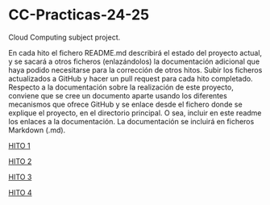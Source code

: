 # CC-Practicas-24-25
Cloud Computing subject project.

En cada hito el fichero README.md describirá el estado del proyecto actual, y se sacará a otros ficheros (enlazándolos) la documentación adicional que haya podido necesitarse para la corrección de otros hitos. Subir los ficheros actualizados a GitHub y hacer un pull request para cada hito completado. Respecto a la documentación sobre la realización de este proyecto, conviene que se cree un documento aparte usando los diferentes mecanismos que ofrece GitHub y se enlace desde el fichero donde se explique el proyecto, en el directorio principal. O sea, incluir en este readme los enlaces a la documentación. La documentación se incluirá en ficheros Markdown (.md).

[HITO 1](./documentacion/readme_hito1.md)

[HITO 2](./documentacion/readme_hito2.md)

[HITO 3](./documentacion/readme_hito3.md)

[HITO 4](./documentacion/readme_hito4.md)
